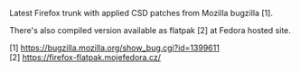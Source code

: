 Latest Firefox trunk with applied CSD patches from Mozilla bugzilla [1].

There's also compiled version available as flatpak [2] at Fedora hosted site.

[1] https://bugzilla.mozilla.org/show_bug.cgi?id=1399611<BR>
[2] https://firefox-flatpak.mojefedora.cz/
